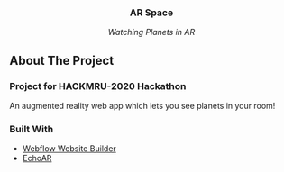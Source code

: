 <p align="center">
  <h3 align="center">AR Space</h3>
  <p align="center">
  <em>Watching Planets in AR</em>
  </p>
</p>

<!-- ABOUT THE PROJECT -->
## About The Project

### Project for HACKMRU-2020 Hackathon
An augmented reality web app which lets you see planets in your room!

### Built With
* <a href="https://webflow.com/">Webflow Website Builder</a>
* <a href="https://www.echoar.xyz/">EchoAR</a>